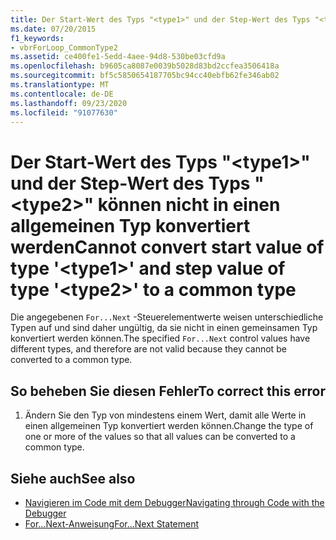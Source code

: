 ```yaml
---
title: Der Start-Wert des Typs "<type1>" und der Step-Wert des Typs "<type2>" können nicht in einen allgemeinen Typ konvertiert werden
ms.date: 07/20/2015
f1_keywords:
- vbrForLoop_CommonType2
ms.assetid: ce400fe1-5edd-4aee-94d8-530be03cfd9a
ms.openlocfilehash: b9605ca8087e0039b5028d83bd2ccfea3506418a
ms.sourcegitcommit: bf5c5850654187705bc94cc40ebfb62fe346ab02
ms.translationtype: MT
ms.contentlocale: de-DE
ms.lasthandoff: 09/23/2020
ms.locfileid: "91077630"
---
```

# <a name="cannot-convert-start-value-of-type-type1-and-step-value-of-type-type2-to-a-common-type"></a><span data-ttu-id="97938-102">Der Start-Wert des Typs "\<type1>" und der Step-Wert des Typs "\<type2>" können nicht in einen allgemeinen Typ konvertiert werden</span><span class="sxs-lookup"><span data-stu-id="97938-102">Cannot convert start value of type '\<type1>' and step value of type '\<type2>' to a common type</span></span>

<span data-ttu-id="97938-103">Die angegebenen `For...Next` -Steuerelementwerte weisen unterschiedliche Typen auf und sind daher ungültig, da sie nicht in einen gemeinsamen Typ konvertiert werden können.</span><span class="sxs-lookup"><span data-stu-id="97938-103">The specified `For...Next` control values have different types, and therefore are not valid because they cannot be converted to a common type.</span></span>  
  
## <a name="to-correct-this-error"></a><span data-ttu-id="97938-104">So beheben Sie diesen Fehler</span><span class="sxs-lookup"><span data-stu-id="97938-104">To correct this error</span></span>  
  
1. <span data-ttu-id="97938-105">Ändern Sie den Typ von mindestens einem Wert, damit alle Werte in einen allgemeinen Typ konvertiert werden können.</span><span class="sxs-lookup"><span data-stu-id="97938-105">Change the type of one or more of the values so that all values can be converted to a common type.</span></span>  
  
## <a name="see-also"></a><span data-ttu-id="97938-106">Siehe auch</span><span class="sxs-lookup"><span data-stu-id="97938-106">See also</span></span>

- [<span data-ttu-id="97938-107">Navigieren im Code mit dem Debugger</span><span class="sxs-lookup"><span data-stu-id="97938-107">Navigating through Code with the Debugger</span></span>](/visualstudio/debugger/navigating-through-code-with-the-debugger)
- [<span data-ttu-id="97938-108">For...Next-Anweisung</span><span class="sxs-lookup"><span data-stu-id="97938-108">For...Next Statement</span></span>](../language-reference/statements/for-next-statement.md)
